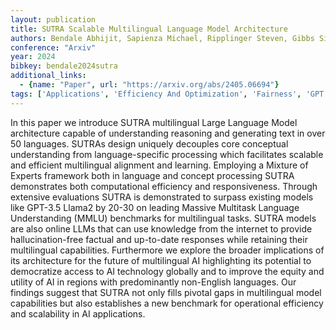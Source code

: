 ```yaml
---
layout: publication
title: SUTRA Scalable Multilingual Language Model Architecture
authors: Bendale Abhijit, Sapienza Michael, Ripplinger Steven, Gibbs Simon, Lee Jaewon, Mistry Pranav
conference: "Arxiv"
year: 2024
bibkey: bendale2024sutra
additional_links:
  - {name: "Paper", url: "https://arxiv.org/abs/2405.06694"}
tags: ['Applications', 'Efficiency And Optimization', 'Fairness', 'GPT', 'Model Architecture', 'Pretraining Methods', 'Tools']
---
```

In this paper we introduce SUTRA multilingual Large Language Model architecture capable of understanding reasoning and generating text in over 50 languages. SUTRAs design uniquely decouples core conceptual understanding from language-specific processing which facilitates scalable and efficient multilingual alignment and learning. Employing a Mixture of Experts framework both in language and concept processing SUTRA demonstrates both computational efficiency and responsiveness. Through extensive evaluations SUTRA is demonstrated to surpass existing models like GPT-3.5 Llama2 by 20-30 on leading Massive Multitask Language Understanding (MMLU) benchmarks for multilingual tasks. SUTRA models are also online LLMs that can use knowledge from the internet to provide hallucination-free factual and up-to-date responses while retaining their multilingual capabilities. Furthermore we explore the broader implications of its architecture for the future of multilingual AI highlighting its potential to democratize access to AI technology globally and to improve the equity and utility of AI in regions with predominantly non-English languages. Our findings suggest that SUTRA not only fills pivotal gaps in multilingual model capabilities but also establishes a new benchmark for operational efficiency and scalability in AI applications.
